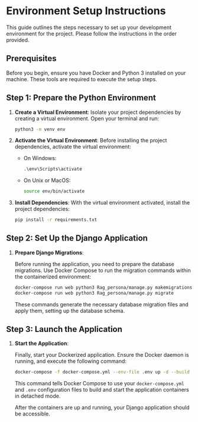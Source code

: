 # Environment Setup Instructions

This guide outlines the steps necessary to set up your development environment for the project. Please follow the instructions in the order provided.

## Prerequisites

Before you begin, ensure you have Docker and Python 3 installed on your machine. These tools are required to execute the setup steps.

## Step 1: Prepare the Python Environment

1. **Create a Virtual Environment**: Isolate your project dependencies by creating a virtual environment. Open your terminal and run:

    ```sh
    python3 -m venv env
    ```

2. **Activate the Virtual Environment**: Before installing the project dependencies, activate the virtual environment:

    - On Windows:
        ```cmd
        .\env\Scripts\activate
        ```
    - On Unix or MacOS:
        ```sh
        source env/bin/activate
        ```

3. **Install Dependencies**: With the virtual environment activated, install the project dependencies:

    ```sh
    pip install -r requirements.txt
    ```

## Step 2: Set Up the Django Application

1. **Prepare Django Migrations**:
   
    Before running the application, you need to prepare the database migrations. Use Docker Compose to run the migration commands within the containerized environment:

    ```sh
    docker-compose run web python3 Rag_persona/manage.py makemigrations
    docker-compose run web python3 Rag_persona/manage.py migrate
    ```

    These commands generate the necessary database migration files and apply them, setting up the database schema.

## Step 3: Launch the Application

1. **Start the Application**:

    Finally, start your Dockerized application. Ensure the Docker daemon is running, and execute the following command:

    ```sh
    docker-compose -f docker-compose.yml --env-file .env up -d --build
    ```

    This command tells Docker Compose to use your `docker-compose.yml` and `.env` configuration files to build and start the application containers in detached mode.

    After the containers are up and running, your Django application should be accessible.
